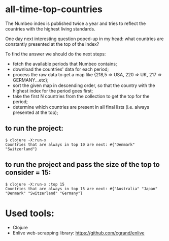 # all-time-top-countries

The Numbeo index is published twice a year and tries to reflect the countries with the highest living standards.

One day next interesting question poped-up in my head: 
what countries are constantly presented at the top of the index?

To find the answer we should do the next steps:
- fetch the available periods that Numbeo contains;
- download the countries' data for each period;
- process the raw data to get a map like {218,5 => USA, 220 => UK, 217 => GERMANY...etc};
- sort the given map in descending order, so that the country with the highest index for the period goes first;
- take the first N countries from the collection to get the top for the period;
- determine which countries are present in all final lists (i.e. always presented at the top);

## to run the project:
    $ clojure -X:run-x
    Countries that are always in top 10 are next: #{"Denmark" "Switzerland"}

## to run the project and pass the size of the top to consider = 15:
    $ clojure -X:run-x :top 15
    Countries that are always in top 15 are next: #{"Australia" "Japan" "Denmark" "Switzerland" "Germany"}

# Used tools:
- Clojure
- Enlive web-scrapping library: https://github.com/cgrand/enlive



